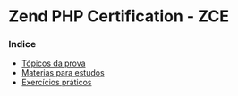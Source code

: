 # Zend PHP Certification - ZCE

### Indice
- [Tópicos da prova](material_de_apoio/rumo_a_certificacao/zce/topicos_da_prova.md)
- [Materias para estudos](material_de_apoio/rumo_a_certificacao/zce/materias_para_estudos.md)
- [Exercícios práticos](material_de_apoio/rumo_a_certificacao/zce/excercicios_praticos)